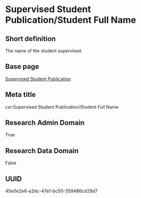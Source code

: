 # Supervised Student Publication/Student Full Name
## Short definition
The name of the student supervised.
## Base page
[Supervised Student Publication](../../Objects/Supervised%20Student%20Publication.md)
## Meta title
csr:Supervised Student Publication/Student Full Name
## Research Admin Domain
True
## Research Data Domain
False
## UUID
45e0e2e6-a2dc-47e1-bc50-359486cd29d7
